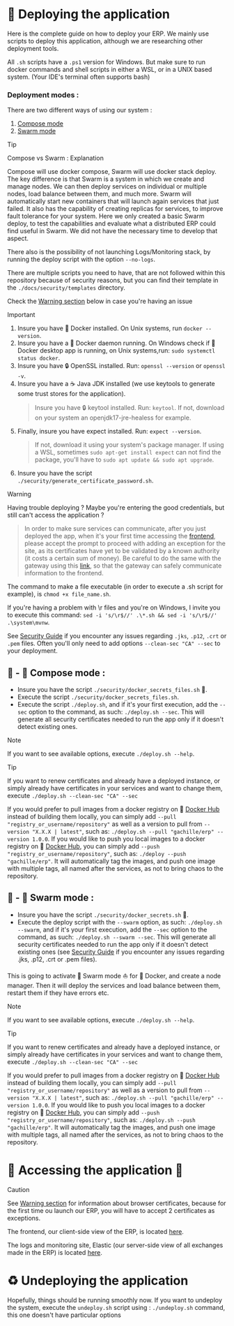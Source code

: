 # :rocket: Deploying the application

Here is the complete guide on how to deploy your ERP.
We mainly use scripts to deploy this application, although we are researching other deployment tools.

All `.sh` scripts have a `.ps1` version for Windows. But make sure to run docker commands and shell scripts in either a WSL, or in a UNIX based system.
(Your IDE's terminal often supports bash)

### Deployment modes :

There are two different ways of using our system :

1. [Compose mode](#compose-mode)
2. [Swarm mode](#Swarm-mode)

> [!TIP]
> Compose vs Swarm : Explanation
>
> Compose will use docker compose, Swarm will use docker stack deploy. The key difference is that Swarm is a system in which we create and manage nodes. We can then deploy services on individual or multiple nodes, load balance between them, and much more. Swarm will automatically start new containers that will launch again services that just failed. It also has the capability of creating replicas for services, to improve fault tolerance for your system.
> Here we only created a basic Swarm deploy, to test the capabilities and evaluate what a distributed ERP could find useful in Swarm. We did not have the necessary time to develop that aspect.

There also is the possibility of not launching Logs/Monitoring stack, by running the deploy script with the option `--no-logs`.

There are multiple scripts you need to have, that are not followed within this repository because of security reasons, but you can find their template in the `./docs/security/templates` directory.

Check the [Warning section](#warning) below in case you're having an issue

> [!IMPORTANT]
>
> 1. Insure you have :whale: Docker installed. On Unix systems, run `docker --version`.
> 2. Insure you have a :whale: Docker daemon running. On Windows check if :whale: Docker desktop app is running, on Unix systems,run: `sudo systemctl status docker`.
> 3. Insure you have :lock: OpenSSL installed. Run: `openssl --version` or `openssl -v`.
> 4. Insure you have a :coffee: Java JDK installed (we use keytools to generate some trust stores for the application).
>    > Insure you have :lock: keytool installed. Run: `keytool`. If not, download on your system an openjdk17-jre-healess for example.
> 5. Finally, insure you have expect installed. Run: `expect --version`.
>    > If not, download it using your system's package manager. If using a WSL, sometimes `sudo apt-get install expect` can not find the package, you'll have to `sudo apt update && sudo apt upgrade`.
> 6. Insure you have the script `./security/generate_certificate_password.sh`.

> [!WARNING]
>
> Having trouble deploying ? Maybe you're entering the good credentials, but still can't access the application ?
>
> > In order to make sure services can communicate, after you just deployed the app, when it's your first time accessing the [frontend](https://localhost:3000/), please accept the prompt to proceed with adding an exception for the site, as its certificates have yet to be validated by a known authority (it costs a certain sum of money). Be careful to do the same with the gateway using this [link](https://localhost:8041/api/authentication/v1/hello), so that the gateway can safely communicate information to the frontend.
>
> The command to make a file executable (in order to execute a .sh script for example), is `chmod +x file_name.sh`.
>
> If you're having a problem with \r files and you're on Windows, I invite you to execute this command: `sed -i 's/\r$//' .\*.sh && sed -i 's/\r$//' .\system\mvnw`.
>
> See [Security Guide](./security/README.md) if you encounter any issues regarding `.jks`, `.p12`, `.crt` or `.pem` files. Often you'll only need to add options `--clean-sec "CA" --sec` to your deployment.

## :whale: - :musical_score: **Compose mode** :

- Insure you have the script `./security/docker_secrets_files.sh` :key:.
- Execute the script `./security/docker_secrets_files.sh`.
- Execute the script `./deploy.sh`, and if it's your first execution, add the `--sec` option to the command, as such: `./deploy.sh --sec`. This will generate all security certificates needed to run the app only if it doesn't detect existing ones.

> [!NOTE]
> If you want to see available options, execute `./deploy.sh --help`.

> [!TIP]
> If you want to renew certificates and already have a deployed instance, or simply already have certificates in your services and want to change them, execute `./deploy.sh --clean-sec "CA" --sec`
>
> If you would prefer to pull images from a docker registry on :whale: [Docker Hub](https://hub.docker.com) instead of building them locally, you can simply add `--pull "registry_or_username/repository"` as well as a version to pull from `--version "X.X.X | latest"`, such as: `./deploy.sh --pull "gachille/erp" --version 1.0.0`.
> If you would like to push you local images to a docker registry on :whale: [Docker Hub](https://hub.docker.com), you can simply add `--push "registry_or_username/repository"`, such as: `./deploy --push "gachille/erp"`. It will automatically tag the images, and push one image with multiple tags, all named after the services, as not to bring chaos to the repository.

## :whale: - :honeybee: **Swarm mode** :

- Insure you have the script `./security/docker_secrets.sh` :key:.
- Execute the deploy script with the `--swarm` option, as such: `./deploy.sh --swarm`, and if it's your first execution, add the `--sec` option to the command, as such: `./deploy.sh --swarm --sec`. This will generate all security certificates needed to run the app only if it doesn't detect existing ones (see [Security Guide](./security/README.md) if you encounter any issues regarding .jks, .p12, .crt or .pem files).

This is going to activate :ship: Swarm mode :sailboat: for :whale: Docker, and create a node manager. Then it will deploy the services and load balance between them, restart them if they have errors etc.

> [!NOTE]
> If you want to see available options, execute `./deploy.sh --help`.

> [!TIP]
> If you want to renew certificates and already have a deployed instance, or simply already have certificates in your services and want to change them, execute `./deploy.sh --clean-sec "CA" --sec`
>
> If you would prefer to pull images from a docker registry on :whale: [Docker Hub](https://hub.docker.com) instead of building them locally, you can simply add `--pull "registry_or_username/repository"` as well as a version to pull from `--version "X.X.X | latest"`, such as: `./deploy.sh --pull "gachille/erp" --version 1.0.0`.
> If you would like to push you local images to a docker registry on :whale: [Docker Hub](https://hub.docker.com), you can simply add `--push "registry_or_username/repository"`, such as: `./deploy.sh --push "gachille/erp"`. It will automatically tag the images, and push one image with multiple tags, all named after the services, as not to bring chaos to the repository.

# :tada: Accessing the application :tada:

> [!CAUTION]
> See [Warning section](#warning) for information about browser certificates, because for the first time ou launch our ERP, you will have to accept 2 certificates as exceptions.

The frontend, our client-side view of the ERP, is located [here](https://localhost:3000/).

The logs and monitoring site, Elastic (our server-side view of all exchanges made in the ERP) is located [here](http://localhost:5601/).

# :recycle: Undeploying the application

Hopefully, things should be running smoothly now. If you want to undeploy the system, execute the `undeploy.sh` script using : `./undeploy.sh` command, this one doesn't have particular options
